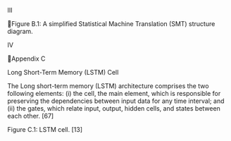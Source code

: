 III

Figure B.1: A simplified Statistical Machine Translation (SMT) structure diagram.

IV

Appendix C

Long Short-Term Memory (LSTM) Cell

The Long short-term memory (LSTM) architecture comprises the two following elements:
(i) the cell, the main element, which is responsible for preserving the dependencies between
input data for any time interval; and (ii) the gates, which relate input, output, hidden
cells, and states between each other. [67]

Figure C.1: LSTM cell. [13]